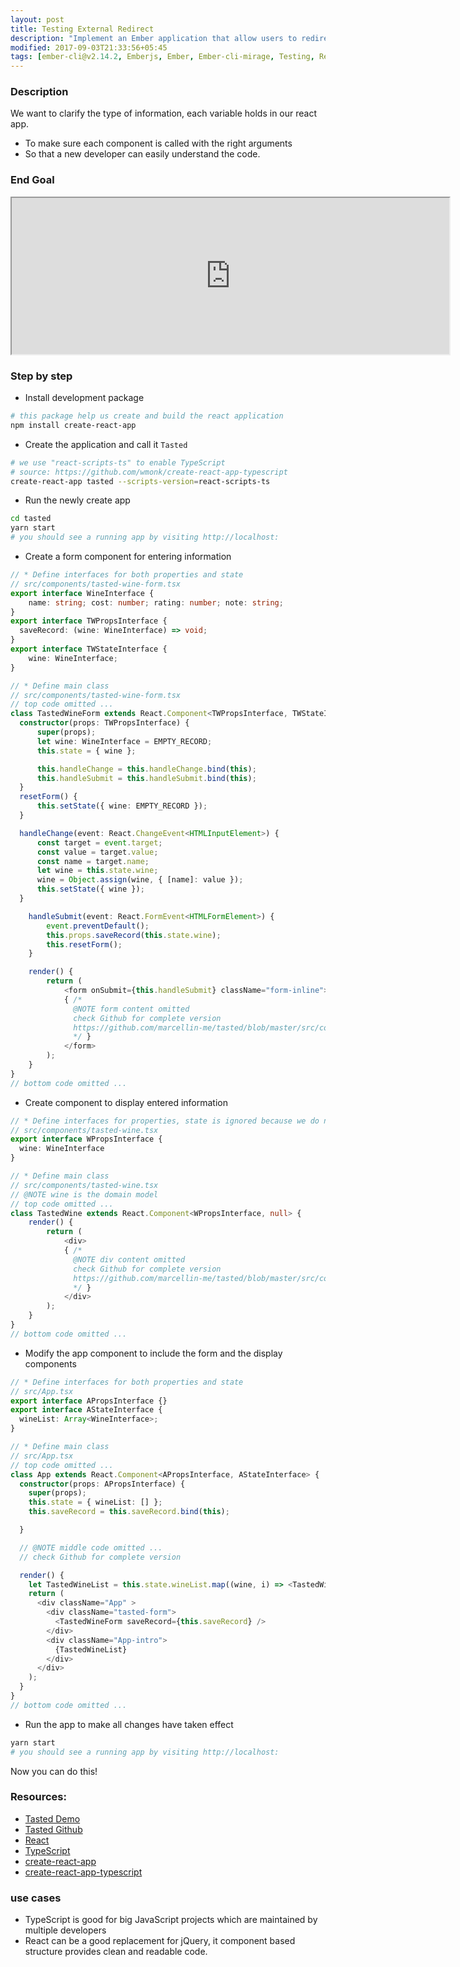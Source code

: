 ```yaml
---
layout: post
title: Testing External Redirect
description: "Implement an Ember application that allow users to redirect to external urls"
modified: 2017-09-03T21:33:56+05:45
tags: [ember-cli@v2.14.2, Emberjs, Ember, Ember-cli-mirage, Testing, Redirect, External Urls, Absolute Urls ]
---
```


### Description
We want to clarify the type of information, each variable holds in our react app.
* To make sure each component is called with the right arguments
* So that a new developer can easily understand the code.

### End Goal

<iframe width="700" height="250" src="https://marcellin.me/apps/tasted/" ></iframe>

### Step by step

* Install development package

```sh
# this package help us create and build the react application
npm install create-react-app
```

* Create the application and call it `Tasted`

```sh
# we use "react-scripts-ts" to enable TypeScript
# source: https://github.com/wmonk/create-react-app-typescript
create-react-app tasted --scripts-version=react-scripts-ts
```

* Run the newly create app

```sh
cd tasted
yarn start
# you should see a running app by visiting http://localhost:
```

* Create a form component for entering information

```typescript
// * Define interfaces for both properties and state
// src/components/tasted-wine-form.tsx
export interface WineInterface {
    name: string; cost: number; rating: number; note: string;
}
export interface TWPropsInterface {
  saveRecord: (wine: WineInterface) => void;
}
export interface TWStateInterface {
    wine: WineInterface;
}
```

```typescript
// * Define main class
// src/components/tasted-wine-form.tsx
// top code omitted ...
class TastedWineForm extends React.Component<TWPropsInterface, TWStateInterface> {
  constructor(props: TWPropsInterface) {
      super(props);
      let wine: WineInterface = EMPTY_RECORD;
      this.state = { wine };

      this.handleChange = this.handleChange.bind(this);
      this.handleSubmit = this.handleSubmit.bind(this);
  }
  resetForm() {
      this.setState({ wine: EMPTY_RECORD });
  }

  handleChange(event: React.ChangeEvent<HTMLInputElement>) {
      const target = event.target;
      const value = target.value;
      const name = target.name;
      let wine = this.state.wine;
      wine = Object.assign(wine, { [name]: value });
      this.setState({ wine });
  }

    handleSubmit(event: React.FormEvent<HTMLFormElement>) {
        event.preventDefault();
        this.props.saveRecord(this.state.wine);
        this.resetForm();
    }

    render() {
        return (
            <form onSubmit={this.handleSubmit} className="form-inline">
            { /*
              @NOTE form content omitted
              check Github for complete version
              https://github.com/marcellin-me/tasted/blob/master/src/components/tasted-wine-form.tsx#L62-#L109
              */ }
            </form>
        );
    }
}
// bottom code omitted ...
```

* Create component to display entered information


```typescript
// * Define interfaces for properties, state is ignored because we do not use it anywhere
// src/components/tasted-wine.tsx
export interface WPropsInterface {
  wine: WineInterface
}
```


```typescript
// * Define main class
// src/components/tasted-wine.tsx
// @NOTE wine is the domain model
// top code omitted ...
class TastedWine extends React.Component<WPropsInterface, null> {
    render() {
        return (
            <div>
            { /*
              @NOTE div content omitted
              check Github for complete version
              https://github.com/marcellin-me/tasted/blob/master/src/components/tasted-wine.tsx#L15-#L25
              */ }
            </div>
        );
    }
}
// bottom code omitted ...
```

* Modify the app component to include the form and the display components

```typescript
// * Define interfaces for both properties and state
// src/App.tsx
export interface APropsInterface {}
export interface AStateInterface {
  wineList: Array<WineInterface>;
}
```

```typescript
// * Define main class
// src/App.tsx
// top code omitted ...
class App extends React.Component<APropsInterface, AStateInterface> {
  constructor(props: APropsInterface) {
    super(props);
    this.state = { wineList: [] };
    this.saveRecord = this.saveRecord.bind(this);

  }

  // @NOTE middle code omitted ...
  // check Github for complete version

  render() {
    let TastedWineList = this.state.wineList.map((wine, i) => <TastedWine key={i} wine={wine} />);
    return (
      <div className="App" >
        <div className="tasted-form">
          <TastedWineForm saveRecord={this.saveRecord} />
        </div>
        <div className="App-intro">
          {TastedWineList}
        </div>
      </div>
    );
  }
}
// bottom code omitted ...
```

* Run the app to make all changes have taken effect

```sh
yarn start
# you should see a running app by visiting http://localhost:
```

Now you can do this!

### Resources:
* [Tasted Demo](https://marcellin.me/apps/tasted/)
* [Tasted Github](https://github.com/marcellin-me/tasted)
* [React](https://facebook.github.io/react/)
* [TypeScript](https://www.typescriptlang.org/)
* [create-react-app](https://github.com/facebookincubator/create-react-app)
* [create-react-app-typescript](https://github.com/wmonk/create-react-app-typescript)

### use cases

* TypeScript is good for big JavaScript projects which are maintained by multiple developers
* React can be a good replacement for jQuery, it component based structure provides clean and readable code.

<!-- {% gist mmistakes/6589546 %} -->
